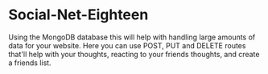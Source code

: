 # Social-Net-Eighteen

Using the MongoDB database this will help with handling large amounts of data for your website. Here you can use POST, PUT and DELETE routes that'll help with your thoughts, reacting to your friends thoughts, and create a friends list.  
